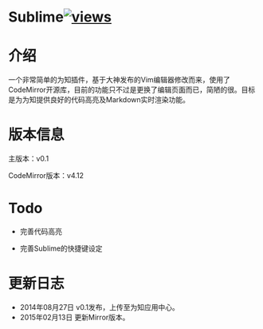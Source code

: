 Sublime[![views](https://sourcegraph.com/api/repos/github.com/Xuanwo/SublimeForWiz/.counters/views.png)](https://sourcegraph.com/github.com/Xuanwo/SublimeForWiz)
=========
# 介绍
一个非常简单的为知插件，基于大神发布的Vim编辑器修改而来，使用了CodeMirror开源库，目前的功能只不过是更换了编辑页面而已，简陋的很。目标是为为知提供良好的代码高亮及Markdown实时渲染功能。

# 版本信息
主版本：v0.1

CodeMirror版本：v4.12

# Todo
- 完善代码高亮

- 完善Sublime的快捷键设定

# 更新日志
- 2014年08月27日 v0.1发布，上传至为知应用中心。
- 2015年02月13日 更新Mirror版本。
